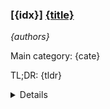 ### [{idx}] [{title}]({url})
*{authors}*

Main category: {cate}

TL;DR: {tldr}


<details>
  <summary>Details</summary>
Motivation: {motivation}

Challenges: {challenges}

Contributions: {contributions}

Results: {results}

Conclusion: {conclusion}

Related Work: {related_work}

Abstract: {summary}

</details>
